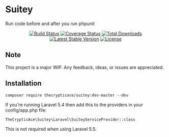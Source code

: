 # Suitey
Run code before and after you run phpunit

<p align="center">
<a href="https://travis-ci.org/thecrypticace/suitey"><img src="https://travis-ci.org/thecrypticace/suitey.svg" alt="Build Status"></a>
<a href="https://codecov.io/github/thecrypticace/suitey?branch=master"><img src="https://img.shields.io/codecov/c/github/thecrypticace/suitey/master.svg" alt="Coverage Status"></a>
<a href="https://packagist.org/packages/thecrypticace/suitey"><img src="https://poser.pugx.org/thecrypticace/suitey/d/total.svg" alt="Total Downloads"></a>
<a href="https://packagist.org/packages/thecrypticace/suitey"><img src="https://poser.pugx.org/thecrypticace/suitey/v/stable.svg" alt="Latest Stable Version"></a>
<a href="https://packagist.org/packages/thecrypticace/suitey"><img src="https://poser.pugx.org/thecrypticace/suitey/license.svg" alt="License"></a>
</p>

## Note
This project is a major WIP. Any feedback, ideas, or issues are appreciated.

## Installation

`composer require thecrypticace/suitey:dev-master --dev`

If you're running Laravel 5.4 then add this to the providers in your config/app.php file:

`TheCrypticAce\Suitey\Laravel\SuiteyServiceProvider::class`

This is not required when using Laravel 5.5.
